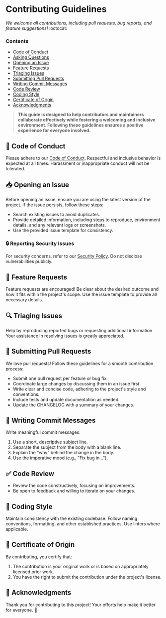 # Contributing Guidelines

*We welcome all contributions, including pull requests, bug reports, and feature suggestions!* :octocat:

### Contents

- [Code of Conduct](#book-code-of-conduct)
- [Asking Questions](#bulb-asking-questions)
- [Opening an Issue](#inbox_tray-opening-an-issue)
- [Feature Requests](#love_letter-feature-requests)
- [Triaging Issues](#mag-triaging-issues)
- [Submitting Pull Requests](#repeat-submitting-pull-requests)
- [Writing Commit Messages](#memo-writing-commit-messages)
- [Code Review](#white_check_mark-code-review)
- [Coding Style](#nail_care-coding-style)
- [Certificate of Origin](#medal_sports-certificate-of-origin)
- [Acknowledgments](#pray-acknowledgments)

> **This guide is designed to help contributors and maintainers collaborate effectively while fostering a welcoming and inclusive environment. Following these guidelines ensures a positive experience for everyone involved.**

## :book: Code of Conduct

Please adhere to our [Code of Conduct](./CODE_OF_CONDUCT.md). Respectful and inclusive behavior is expected at all times. Harassment or inappropriate conduct will not be tolerated.

## :inbox_tray: Opening an Issue

Before opening an issue, ensure you are using the latest version of the project. If the issue persists, follow these steps:

- Search existing issues to avoid duplicates.
- Provide detailed information, including steps to reproduce, environment details, and any relevant logs or screenshots.
- Use the provided issue template for consistency.

### :lock: Reporting Security Issues

For security concerns, refer to our [Security Policy](./SECURITY.md). Do not disclose vulnerabilities publicly.

## :love_letter: Feature Requests

Feature requests are encouraged! Be clear about the desired outcome and how it fits within the project's scope. Use the issue template to provide all necessary details.

## :mag: Triaging Issues

Help by reproducing reported bugs or requesting additional information. Your assistance in resolving issues is greatly appreciated.

## :repeat: Submitting Pull Requests

We love pull requests! Follow these guidelines for a smooth contribution process:

- Submit one pull request per feature or bug fix.
- Coordinate large changes by discussing them in an issue first.
- Write clear and concise code, adhering to the project's style and conventions.
- Include tests and update documentation as needed.
- Update the CHANGELOG with a summary of your changes.

## :memo: Writing Commit Messages

Write meaningful commit messages:

1. Use a short, descriptive subject line.
2. Separate the subject from the body with a blank line.
3. Explain the "why" behind the change in the body.
4. Use the imperative mood (e.g., "Fix bug in...").

## :white_check_mark: Code Review

- Review the code constructively, focusing on improvements.
- Be open to feedback and willing to iterate on your changes.

## :nail_care: Coding Style

Maintain consistency with the existing codebase. Follow naming conventions, formatting, and other established practices. Use linters where applicable.

## :medal_sports: Certificate of Origin

By contributing, you certify that:

1. The contribution is your original work or is based on appropriately licensed prior work.
2. You have the right to submit the contribution under the project's license.

## :pray: Acknowledgments

Thank you for contributing to this project! Your efforts help make it better for everyone. :100: